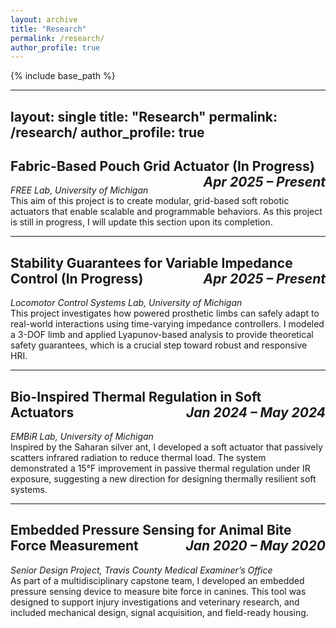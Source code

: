```yaml
---
layout: archive
title: "Research"
permalink: /research/
author_profile: true
---
```


{% include base_path %}

---
layout: single
title: "Research"
permalink: /research/
author_profile: true
---

## Fabric-Based Pouch Grid Actuator (In Progress)<span style="float:right"><em>Apr 2025 – Present</em></span>  
*FREE Lab, University of Michigan*  
This aim of this project is to create modular, grid-based soft robotic actuators that enable scalable and programmable behaviors. As this project is still in progress, I will update this section upon its completion.

---

## Stability Guarantees for Variable Impedance Control (In Progress)<span style="float:right"><em>Apr 2025 – Present</em></span>  
*Locomotor Control Systems Lab, University of Michigan*  
This project investigates how powered prosthetic limbs can safely adapt to real-world interactions using time-varying impedance controllers. I modeled a 3-DOF limb and applied Lyapunov-based analysis to provide theoretical safety guarantees, which is a crucial step toward robust and responsive HRI.

---

## Bio-Inspired Thermal Regulation in Soft Actuators <span style="float:right"><em>Jan 2024 – May 2024</em></span>  
*EMBiR Lab, University of Michigan*  
Inspired by the Saharan silver ant, I developed a soft actuator that passively scatters infrared radiation to reduce thermal load. The system demonstrated a 15°F improvement in passive thermal regulation under IR exposure, suggesting a new direction for designing thermally resilient soft systems.

---

## Embedded Pressure Sensing for Animal Bite Force Measurement <span style="float:right"><em>Jan 2020 – May 2020</em></span>  
*Senior Design Project, Travis County Medical Examiner’s Office*  
As part of a multidisciplinary capstone team, I developed an embedded pressure sensing device to measure bite force in canines. This tool was designed to support injury investigations and veterinary research, and included mechanical design, signal acquisition, and field-ready housing.

